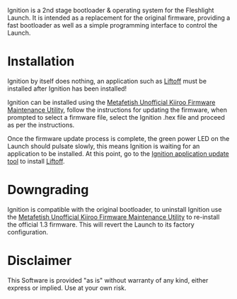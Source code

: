
Ignition is a 2nd stage bootloader & operating system for the Fleshlight Launch. It is intended as a replacement for the original firmware, providing a fast bootloader as well as a simple programming interface to control the Launch.

Installation
============

Ignition by itself does nothing, an application such as [Liftoff](https://github.com/cfs6t08p/liftoff) must be installed after Ignition has been installed!

Ignition can be installed using the [Metafetish Unofficial Kiiroo Firmware Maintenance Utility](https://kiiroo-firmware-loader.buttplug.world/), follow the instructions for updating the firmware, when prompted to select a firmware file, select the Ignition .hex file and proceed as per the instructions.

Once the firmware update process is complete, the green power LED on the Launch should pulsate slowly, this means Ignition is waiting for an application to be installed. At this point, go to the [Ignition application update tool](https://cfs6t08p.github.io/liftoff.js/update.html) to install [Liftoff](https://github.com/cfs6t08p/liftoff).

Downgrading
===========

Ignition is compatible with the original bootloader, to uninstall Ignition use the [Metafetish Unofficial Kiiroo Firmware Maintenance Utility](https://kiiroo-firmware-loader.buttplug.world/) to re-install the official 1.3 firmware. This will revert the Launch to its factory configuration.

Disclaimer
==========

This Software is provided "as is" without warranty of any kind, either express or implied. Use at your own risk.
